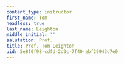 ```yaml
---
content_type: instructor
first_name: Tom
headless: true
last_name: Leighton
middle_initial: ''
salutation: Prof.
title: Prof. Tom Leighton
uid: 5e8f0f98-cdfd-2d3c-7f40-ebf29943d7e0
---
```

